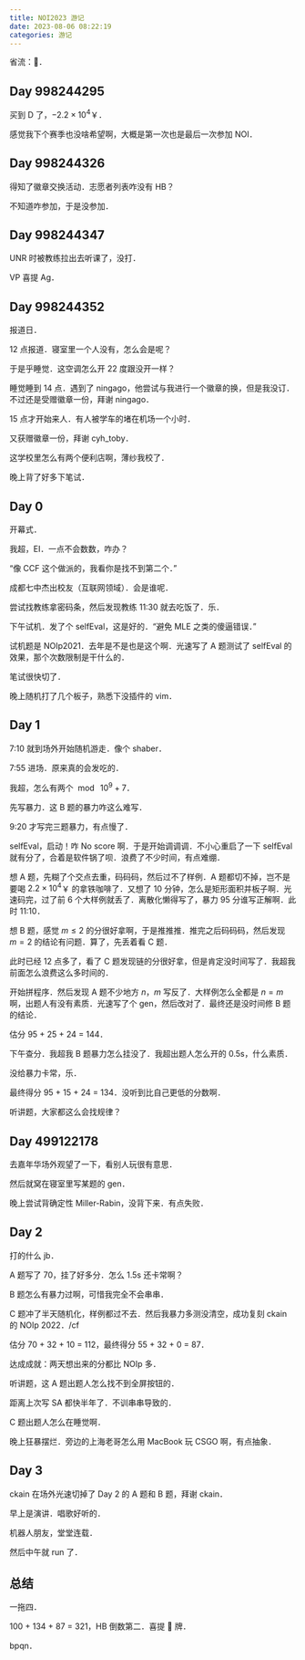 ```yaml
---
title: NOI2023 游记
date: 2023-08-06 08:22:19
categories: 游记
---
```


省流：🤡．

<!-- more -->

## Day 998244295

买到 D 了，$-2.2 \times {10}^4$￥．

感觉我下个赛季也没啥希望啊，大概是第一次也是最后一次参加 NOI．

## Day 998244326

得知了徽章交换活动．志愿者列表咋没有 HB？

不知道咋参加，于是没参加．

## Day 998244347

UNR 时被教练拉出去听课了，没打．

VP 喜提 Ag．

## Day 998244352

报道日．

12 点报道．寝室里一个人没有，怎么会是呢？

于是乎睡觉．这空调怎么开 22 度跟没开一样？

睡觉睡到 14 点．遇到了 ningago，他尝试与我进行一个徽章的换，但是我没订．不过还是受赠徽章一份，拜谢 ningago．

15 点才开始来人．有人被学车的堵在机场一个小时．

又获赠徽章一份，拜谢 cyh_toby．

这学校里怎么有两个便利店啊，薄纱我校了．

晚上背了好多下笔试．

## Day 0

开幕式．

我超，EI．一点不会数数，咋办？

“像 CCF 这个做派的，我看你是找不到第二个．”

成都七中杰出校友（互联网领域）．会是谁呢．

尝试找教练拿密码条，然后发现教练 11:30 就去吃饭了．乐．

下午试机．发了个 selfEval，这是好的．“避免 MLE 之类的傻逼错误．”

试机题是 NOIp2021．去年是不是也是这个啊．光速写了 A 题测试了 selfEval 的效果，那个次数限制是干什么的．

笔试很快切了．

晚上随机打了几个板子，熟悉下没插件的 vim．

## Day 1

7:10 就到场外开始随机游走．像个 shaber．

7:55 进场．原来真的会发吃的．

我超，怎么有两个 $\bmod\ {10}^9 + 7$．

先写暴力．这 B 题的暴力咋这么难写．

9:20 才写完三题暴力，有点慢了．

selfEval，启动！咋 No score 啊．于是开始调调调．不小心重启了一下 selfEval 就有分了，合着是软件锅了呗．浪费了不少时间，有点难绷．

想 A 题，先糊了个交点去重，码码码，然后过不了样例．A 题都切不掉，岂不是要喝 $2.2 \times {10}^4$￥ 的拿铁咖啡了．又想了 10 分钟，怎么是矩形面积并板子啊．光速码完，过了前 6 个大样例就丢了．离散化懒得写了，暴力 95 分谁写正解啊．此时 11:10．

想 B 题，感觉 $m \le 2$ 的分很好拿啊，于是推推推．推完之后码码码，然后发现 $m = 2$ 的结论有问题．算了，先丢着看 C 题．

此时已经 12 点多了，看了 C 题发现链的分很好拿，但是肯定没时间写了．我超我前面怎么浪费这么多时间的．

开始拼程序．然后发现 A 题不少地方 $n$，$m$ 写反了．大样例怎么全都是 $n = m$ 啊，出题人有没有素质．光速写了个 gen，然后改对了．最终还是没时间修 B 题的结论．

估分 95 + 25 + 24 = 144．

下午查分．我超我 B 题暴力怎么挂没了．我超出题人怎么开的 0.5s，什么素质．

没给暴力卡常，乐．

最终得分 95 + 15 + 24 = 134．没听到比自己更低的分数啊．

听讲题，大家都这么会找规律？

## Day 499122178

去嘉年华场外观望了一下，看别人玩很有意思．

然后就窝在寝室里写某题的 gen．

晚上尝试背确定性 Miller-Rabin，没背下来．有点失败．

## Day 2

打的什么 jb．

A 题写了 70，挂了好多分．怎么 1.5s 还卡常啊？

B 题怎么有暴力过啊，可惜我完全不会串串．

C 题冲了半天随机化，样例都过不去．然后我暴力多测没清空，成功复刻 ckain 的 NOIp 2022．/cf

估分 70 + 32 + 10 = 112，最终得分 55 + 32 + 0 = 87．

达成成就：两天想出来的分都比 NOIp 多．

听讲题，这 A 题出题人怎么找不到全屏按钮的．

距离上次写 SA 都快半年了．不训串串导致的．

C 题出题人怎么在睡觉啊．

晚上狂暴摆烂．旁边的上海老哥怎么用 MacBook 玩 CSGO 啊，有点抽象．

## Day 3

ckain 在场外光速切掉了 Day 2 的 A 题和 B 题，拜谢 ckain．

早上是演讲．唱歌好听的．

机器人朋友，堂堂连载．

然后中午就 run 了．

## 总结

一拖四．

100 + 134 + 87 = 321，HB 倒数第二．喜提 🤡 牌．

bpqn．
